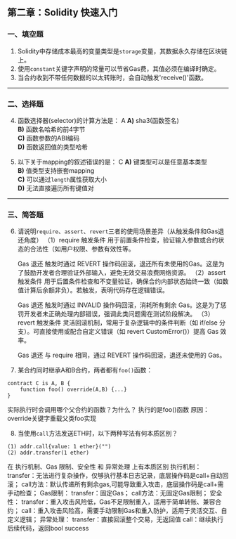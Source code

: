 ## 第二章：Solidity 快速入门

### 一、填空题

1. Solidity中存储成本最高的变量类型是`storage`变量，其数据永久存储在区块链上。  
2. 使用`constant`关键字声明的常量可以节省Gas费，其值必须在编译时确定。  
4. 当合约收到不带任何数据的以太转账时，会自动触发'receive()'函数。  

---

### 二、选择题

4. 函数选择器(selector)的计算方法是：  A
   **A)** sha3(函数签名)  
   **B)** 函数名哈希的前4字节  
   **C)** 函数参数的ABI编码  
   **D)** 函数返回值的类型哈希  

5. 以下关于mapping的叙述错误的是：  C
   **A)** 键类型可以是任意基本类型  
   **B)** 值类型支持嵌套mapping  
   **C)** 可以通过`length`属性获取大小  
   **D)** 无法直接遍历所有键值对  

---

### 三、简答题

6. 请说明`require`、`assert`、`revert`三者的使用场景差异（从触发条件和Gas退还角度）
（1）require
	触发条件
	用于前置条件检查，验证输入参数或合约状态的合法性（如用户权限、参数有效性等。

	Gas 退还
	触发时通过 REVERT 操作码回滚，退还所有未使用的Gas。这是为了鼓励开发者合理验证外部输入，避免无效交易浪费网络资源。
（2）assert
	触发条件
	用于后置条件检查和不变量验证，确保合约内部状态始终一致（如数值计算后余额非负）。若触发，表明代码存在逻辑错误。

	Gas 退还
	触发时通过 INVALID 操作码回滚，消耗所有剩余 Gas。这是为了惩罚开发者未正确处理内部错误，强调此类问题需在测试阶段解决。
（3）revert
	触发条件
	灵活回滚机制，常用于复杂逻辑中的条件判断（如 if/else 分支）。可直接使用或配合自定义错误（如 revert CustomError()）提高 Gas 效率。

	Gas 退还
	与 require 相同，通过 REVERT 操作码回滚，退还未使用的 Gas。

7. 某合约同时继承A和B合约，两者都有`foo()`函数：

```solidity
contract C is A, B {
    function foo() override(A,B) {...}
}
```

实际执行时会调用哪个父合约的函数？为什么？
	执行的是foo()函数
	原因：override关键字重载父类foo实现

8. 当使用`call`方法发送ETH时，以下两种写法有何本质区别？

```solidity
(1) addr.call{value: 1 ether}("")
(2) addr.transfer(1 ether)
```
在 执行机制、Gas 限制、安全性 和 异常处理 上有本质区别
执行机制：
	transfer：无法进行复杂操作，仅够执行基本日志记录，底层操作码是call+自动回滚；
	call方法：默认传递所有剩余gas,可能导致重入攻击，底层操作码是call+需手动检查；
Gas限制：
	transfer：固定Gas；
	call方法：无固定Gas限制；
安全性：
	transfer：重入攻击风险低，Gas不足限制重入，适用于简单转账、兼容合约；
	call：重入攻击风险高，需要手动限制Gas和重入防护，适用于灵活交互、自定义逻辑；
异常处理：
	transfer：直接回滚整个交易，无返回值
	call：继续执行后续代码，返回bool success